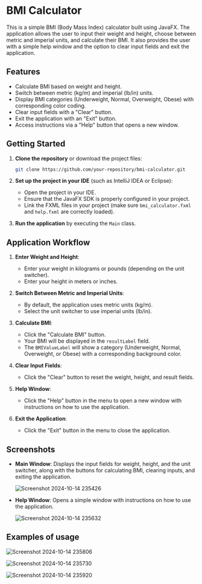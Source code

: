 # BMI Calculator

This is a simple BMI (Body Mass Index) calculator built using JavaFX. The application allows the user to input their weight and height, choose between metric and imperial units, and calculate their BMI. It also provides the user with a simple help window and the option to clear input fields and exit the application.

## Features

- Calculate BMI based on weight and height.
- Switch between metric (kg/m) and imperial (lb/in) units.
- Display BMI categories (Underweight, Normal, Overweight, Obese) with corresponding color coding.
- Clear input fields with a "Clear" button.
- Exit the application with an "Exit" button.
- Access instructions via a "Help" button that opens a new window.

## Getting Started

1. **Clone the repository** or download the project files:
   ```bash
   git clone https://github.com/your-repository/bmi-calculator.git
   ```

2. **Set up the project in your IDE** (such as IntelliJ IDEA or Eclipse):
   - Open the project in your IDE.
   - Ensure that the JavaFX SDK is properly configured in your project.
   - Link the FXML files in your project (make sure `bmi_calculator.fxml` and `help.fxml` are correctly loaded).

3. **Run the application** by executing the `Main` class.

## Application Workflow

1. **Enter Weight and Height**:
   - Enter your weight in kilograms or pounds (depending on the unit switcher).
   - Enter your height in meters or inches.

2. **Switch Between Metric and Imperial Units**:
   - By default, the application uses metric units (kg/m).
   - Select the unit switcher to use imperial units (lb/in).

3. **Calculate BMI**:
   - Click the "Calculate BMI" button.
   - Your BMI will be displayed in the `resultLabel` field.
   - The `BMIValueLabel` will show a category (Underweight, Normal, Overweight, or Obese) with a corresponding background color.

4. **Clear Input Fields**:
   - Click the "Clear" button to reset the weight, height, and result fields.

5. **Help Window**:
   - Click the "Help" button in the menu to open a new window with instructions on how to use the application.

6. **Exit the Application**:
   - Click the "Exit" button in the menu to close the application.

## Screenshots

- **Main Window**: Displays the input fields for weight, height, and the unit switcher, along with the buttons for calculating BMI, clearing inputs, and exiting the application.

  ![Screenshot 2024-10-14 235426](https://github.com/user-attachments/assets/27af39f4-5dfe-4f4f-827d-fbf48761cef0)
  
- **Help Window**: Opens a simple window with instructions on how to use the application.

  ![Screenshot 2024-10-14 235632](https://github.com/user-attachments/assets/24728429-7e22-4c0c-a6a8-05cae57d1b5c)

## Examples of usage

![Screenshot 2024-10-14 235806](https://github.com/user-attachments/assets/39ba8f3d-c14f-41c8-9ed4-6b77eb56f450)

![Screenshot 2024-10-14 235730](https://github.com/user-attachments/assets/af96afa6-7e8f-4da3-aeb2-e391ed26d35e)

![Screenshot 2024-10-14 235920](https://github.com/user-attachments/assets/395e02b8-c0c7-4275-b530-b26c55e7cedf)
